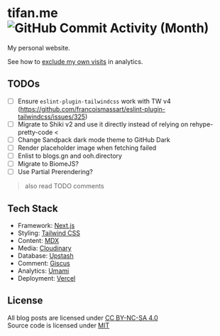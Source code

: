 # tifan.me &nbsp; <picture><img alt="GitHub Commit Activity (Month)" src="https://img.shields.io/github/commit-activity/m/tifandotme/website" /></picture>

My personal website.

See how to [exclude my own visits](https://umami.is/docs/exclude-my-own-visits) in analytics.

## TODOs

- [ ] Ensure `eslint-plugin-tailwindcss` work with TW v4 (<https://github.com/francoismassart/eslint-plugin-tailwindcss/issues/325>)
- [ ] Migrate to Shiki v2 and use it directly instead of relying on rehype-pretty-code <
- [ ] Change Sandpack dark mode theme to GitHub Dark
- [ ] Render placeholder image when fetching failed
- [ ] Enlist to blogs.gn and ooh.directory
- [ ] Migrate to BiomeJS?
- [ ] Use Partial Prerendering?

> also read TODO comments

## Tech Stack

- Framework: [Next.js](https://nextjs.org/)
- Styling: [Tailwind CSS](https://tailwindcss.com/)
- Content: [MDX](https://mdxjs.com/)
- Media: [Cloudinary](https://cloudinary.com/)
- Database: [Upstash](https://upstash.com/)
- Comment: [Giscus](https://giscus.app/)
- Analytics: [Umami](https://umami.is/)
- Deployment: [Vercel](https://vercel.com/)

## License

All blog posts are licensed under [CC BY-NC-SA 4.0](https://creativecommons.org/licenses/by-nc-sa/4.0/)<br>
Source code is licensed under [MIT](https://github.com/tifandotme/website/blob/master/LICENSE)
